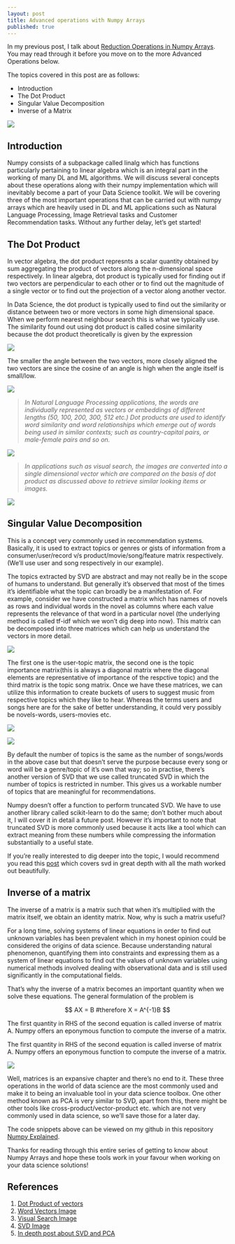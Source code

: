 ```yaml
---
layout: post
title: Advanced operations with Numpy Arrays
published: true
---
```


In my previous post, I talk about [Reduction Operations in Numpy Arrays](https://elisonsherton.github.io//2020/08/26/Reduction-operations-in-numpy.html). You may read through it before you move on to the more Advanced Operations below.

The topics covered in this post are as follows:

- Introduction
- The Dot Product
- Singular Value Decomposition
- Inverse of a Matrix

![](https://miro.medium.com/max/1000/0*aJP9CYd9UxI8FWw1)
## Introduction

Numpy consists of a subpackage called linalg which has functions particularly pertaining to linear algebra which is an integral part in the working of many DL and ML algorithms. We will discuss several concepts about these operations along with their numpy implementation which will inevitably become a part of your Data Science toolkit. We will be covering three of the most important operations that can be carried out with numpy arrays which are heavily used in DL and ML applications such as Natural Language Processing, Image Retrieval tasks and Customer Recommendation tasks. Without any further delay, let’s get started!

## The Dot Product

In vector algebra, the dot product represnts a scalar quantity obtained by sum aggregating the product of vectors along the n-dimensional space respectively.
In linear algebra, dot product is typically used for finding out if two vectors are perpendicular to each other or to find out the magnitude of a single vector or to find out the projection of a vector along another vector.

In Data Science, the dot product is typically used to find out the similarity or distance between two or more vectors in some high dimensional space. When we perform nearest neighbour search this is what we typically use. The similarity found out using dot product is called cosine similarity because the dot product theoretically is given by the expression

![](https://miro.medium.com/max/700/1*T4XzYXE_B-wosTJQiiS0NQ.png)

The smaller the angle between the two vectors, more closely aligned the two vectors are since the cosine of an angle is high when the angle itself is small/low.

![](https://miro.medium.com/max/356/1*DoOXHl9g_PCfU0FD_eKOKg.png)

> *In Natural Language Processing applications, the words are individually represented as vectors or embeddings of different lengths (50, 100, 200, 300, 512 etc.) Dot products are used to identify word similarity and word relationships which emerge out of words being used in similar contexts; such as country-capital pairs, or male-female pairs and so on.*

![](https://miro.medium.com/max/1000/1*_i12gfIu6Y78ttG02pvgUQ.png)

> *In applications such as visual search, the images are converted into a single dimensional vector which are compared on the basis of dot product as discussed above to retrieve similar looking items or images.*

![](https://miro.medium.com/max/1000/1*hXlb9yu72y5pvnRd0XW9Ug.jpeg)

## Singular Value Decomposition

This is a concept very commonly used in recommendation systems. Basically, it is used to extract topics or genres or gists of information from a consumer/user/record v/s product/movie/song/feature matrix respectively. (We’ll use user and song respectively in our example).

The topics extracted by SVD are abstract and may not really be in the scope of humans to understand. But generally it’s observed that most of the times it’s identifiable what the topic can broadly be a manifestation of. For example, consider we have constructed a matrix which has names of novels as rows and individual words in the novel as columns where each value represents the relevance of that word in a particular novel (the underlying method is called tf-idf which we won’t dig deep into now). This matrix can be decomposed into three matrices which can help us understand the vectors in more detail.

![](https://miro.medium.com/max/700/1*NQBN1LbJEqjkaPEetAHa2g.jpeg)

The first one is the user-topic matrix, the second one is the topic importance matrix(this is always a diagonal matrix where the diagonal elements are representative of importance of the respctive topic) and the third matrix is the topic song matrix. Once we have these matrices, we can utilize this information to create buckets of users to suggest music from respective topics which they like to hear. Whereas the terms users and songs here are for the sake of better understanding, it could very possibly be novels-words, users-movies etc.

![](https://miro.medium.com/max/616/1*-XDxwfB5-HZIstr-EpJQsA.png)

![](https://miro.medium.com/max/700/1*JrfYgNzK9CuUODQpKmYKxA.png)

By default the number of topics is the same as the number of songs/words in the above case but that doesn’t serve the purpose because every song or word will be a genre/topic of it’s own that way; so in practise, there’s another version of SVD that we use called truncated SVD in which the number of topics is restricted in number. This gives us a workable number of topics that are meaningful for recommendations.

Numpy doesn’t offer a function to perform truncated SVD. We have to use another library called scikit-learn to do the same; don’t bother much about it, I will cover it in detail a future post. However it’s important to note that truncated SVD is more commonly used because it acts like a tool which can extract meaning from these numbers while compressing the information substantially to a useful state.

If you’re really interested to dig deeper into the topic, I would recommend you read this [post](https://medium.com/@jonathan_hui/machine-learning-singular-value-decomposition-svd-principal-component-analysis-pca-1d45e885e491) which covers svd in great depth with all the math worked out beautifully.

## Inverse of a matrix
The inverse of a matrix is a matrix such that when it’s multiplied with the matrix itself, we obtain an identity matrix. Now, why is such a matrix useful?

For a long time, solving systems of linear equations in order to find out unknown variables has been prevalent which in my honest opinion could be considered the origins of data science. Because understanding natural phenomenon, quantifying them into constraints and expressing them as a system of linear equations to find out the values of unknown variables using numerical methods involved dealing with observational data and is still used significantly in the computational fields.

That’s why the inverse of a matrix becomes an important quantity when we solve these equations. The general formulation of the problem is

$$
AX = B
#therefore X = A^{-1}B
$$

The first quantity in RHS of the second equation is called inverse of matrix A. Numpy offers an eponymous function to compute the inverse of a matrix.

The first quantity in RHS of the second equation is called inverse of matrix A. Numpy offers an eponymous function to compute the inverse of a matrix.

![](https://miro.medium.com/max/700/1*Sqqdkuyu18MvF8pf4LduHg.png)

Well, matrices is an expansive chapter and there’s no end to it. These three operations in the world of data science are the most commonly used and make it to being an invaluable tool in your data science toolbox. One other method known as PCA is very similar to SVD, apart from this, there might be other tools like cross-product/vector-product etc. which are not very commonly used in data science, so we’ll save those for a later day.

The code snippets above can be viewed on my github in this repository [Numpy Explained](https://github.com/ElisonSherton/Numpy-Explained).

Thanks for reading through this entire series of getting to know about Numpy Arrays and hope these tools work in your favour when working on your data science solutions!

## References

1. [Dot Product of vectors](https://en.wikipedia.org/wiki/Dot_product)
2. [Word Vectors Image](https://towardsdatascience.com/word-embeddings-for-nlp-5b72991e01d4)
3. [Visual Search Image](https://www.raconteur.net/sponsored/visual-search-is-the-next-battlefield-in-retail)
4. [SVD Image](https://public.lanl.gov/mewall/kluwer2002.html)
5. [In depth post about SVD and PCA](https://medium.com/@jonathan_hui/machine-learning-singular-value-decomposition-svd-principal-component-analysis-pca-1d45e885e491)